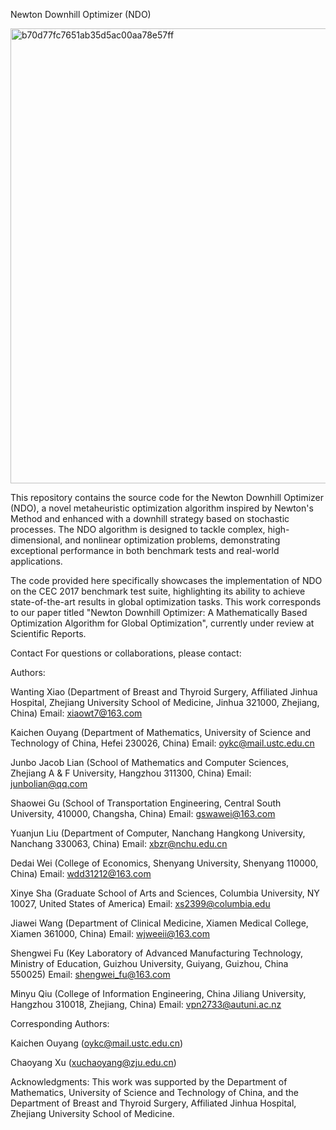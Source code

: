 Newton Downhill Optimizer (NDO)

<img width="815" height="728" alt="b70d77fc7651ab35d5ac00aa78e57ff" src="https://github.com/user-attachments/assets/82306328-a41c-46bc-9767-f173c3e21f7e" />


This repository contains the source code for the Newton Downhill Optimizer (NDO), a novel metaheuristic optimization algorithm inspired by Newton's Method and enhanced with a downhill strategy based on stochastic processes. The NDO algorithm is designed to tackle complex, high-dimensional, and nonlinear optimization problems, demonstrating exceptional performance in both benchmark tests and real-world applications.

The code provided here specifically showcases the implementation of NDO on the CEC 2017 benchmark test suite, highlighting its ability to achieve state-of-the-art results in global optimization tasks. This work corresponds to our paper titled "Newton Downhill Optimizer: A Mathematically Based Optimization Algorithm for Global Optimization", currently under review at Scientific Reports.

Contact
For questions or collaborations, please contact:

Authors:

Wanting Xiao (Department of Breast and Thyroid Surgery, Affiliated Jinhua Hospital, Zhejiang University School of Medicine, Jinhua 321000, Zhejiang, China)
Email: xiaowt7@163.com

Kaichen Ouyang (Department of Mathematics, University of Science and Technology of China, Hefei 230026, China)
Email: oykc@mail.ustc.edu.cn

Junbo Jacob Lian (School of Mathematics and Computer Sciences, Zhejiang A & F University, Hangzhou 311300, China)
Email: junbolian@qq.com

Shaowei Gu (School of Transportation Engineering, Central South University, 410000, Changsha, China)
Email: gswawei@163.com

Yuanjun Liu (Department of Computer, Nanchang Hangkong University, Nanchang 330063, China)
Email: xbzr@nchu.edu.cn

Dedai Wei (College of Economics, Shenyang University, Shenyang 110000, China)
Email: wdd31212@163.com

Xinye Sha (Graduate School of Arts and Sciences, Columbia University, NY 10027, United States of America)
Email: xs2399@columbia.edu

Jiawei Wang (Department of Clinical Medicine, Xiamen Medical College, Xiamen 361000, China)
Email: wjweeii@163.com

Shengwei Fu (Key Laboratory of Advanced Manufacturing Technology, Ministry of Education, Guizhou University, Guiyang, Guizhou, China 550025)
Email: shengwei_fu@163.com

Minyu Qiu (College of Information Engineering, China Jiliang University, Hangzhou 310018, Zhejiang, China)
Email: vpn2733@autuni.ac.nz

Corresponding Authors:

Kaichen Ouyang (oykc@mail.ustc.edu.cn)

Chaoyang Xu (xuchaoyang@zju.edu.cn)

Acknowledgments: This work was supported by the Department of Mathematics, University of Science and Technology of China, and the Department of Breast and Thyroid Surgery, Affiliated Jinhua Hospital, Zhejiang University School of Medicine.

